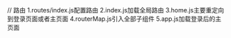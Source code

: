 // 路由
1.routes/index.js配置路由
2.index.js加载全局路由
3.home.js主要重定向到登录页面或者主页面
4.routerMap.js引入全部子组件
5.app.js加载登录后的主页面